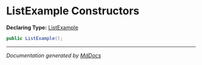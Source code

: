 # ListExample Constructors

**Declaring Type:** [ListExample](../index.md)

```csharp
public ListExample();
```
___

*Documentation generated by [MdDocs](https://github.com/ap0llo/mddocs)*
